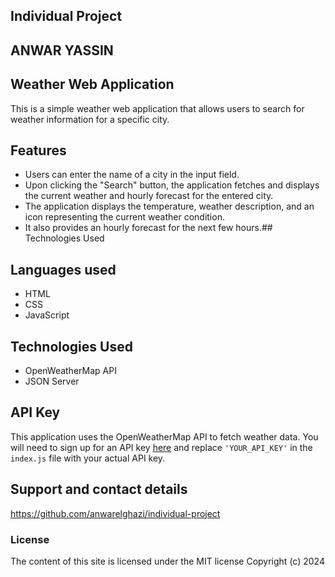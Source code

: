 ## Individual Project
## ANWAR YASSIN
## Weather Web Application

This is a simple weather web application that allows users to search for weather information for a specific city.

## Features

- Users can enter the name of a city in the input field.
- Upon clicking the "Search" button, the application fetches and displays the current weather and hourly forecast for the entered city.
- The application displays the temperature, weather description, and an icon representing the current weather condition.
- It also provides an hourly forecast for the next few hours.## Technologies Used

## Languages used
- HTML
- CSS
- JavaScript

## Technologies Used

- OpenWeatherMap API
- JSON Server

## API Key

This application uses the OpenWeatherMap API to fetch weather data. You will need to sign up for an API key [here](https://home.openweathermap.org/users/sign_up) and replace `'YOUR_API_KEY'` in the `index.js` file with your actual API key.

## Support and contact details
https://github.com/anwarelghazi/individual-project

### License
The content of this site is licensed under the MIT license
Copyright (c) 2024